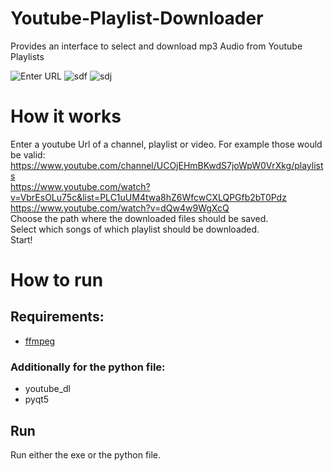 # Youtube-Playlist-Downloader
 Provides an interface to select and download mp3 Audio from Youtube Playlists
 
![Enter URL](https://imagehost.imageupload.net/2020/06/06/Screenshot-32.png)
![sdf](https://imagehost.imageupload.net/2020/06/06/Screenshot-33.png)
![sdj](https://imagehost.imageupload.net/2020/06/06/Screenshot-34.png)

# How it works
Enter a youtube Url of a channel, playlist or video. For example those would be valid:  
https://www.youtube.com/channel/UCOjEHmBKwdS7joWpW0VrXkg/playlists  
https://www.youtube.com/watch?v=VbrEsOLu75c&list=PLC1uUM4twa8hZ6WfcwCXLQPGfb2bT0Pdz  
https://www.youtube.com/watch?v=dQw4w9WgXcQ  
Choose the path where the downloaded files should be saved.  
Select which songs of which playlist should be downloaded.  
Start!

# How to run
## Requirements:
* [ffmpeg](https://ffmpeg.org/)  
### Additionally for the python file:  
* youtube_dl
* pyqt5
## Run
Run either the exe or the python file.
